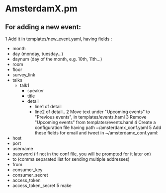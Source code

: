 # AmsterdamX.pm

## For adding a new event:
1 Add it in templates/new_event.yaml, having fields :
  * month
  * day (monday, tuesday...)
  * daynum (day of the month, e.g. 10th, 11th...)
  * room
  * floor
  * survey_link
  * talks
    * talk1
      * speaker
      * title
      * detail
        * line1 of detail
        * line2 of detail..
2 Move text under "Upcoming events" to "Previous events", in templates/events.haml
3 Remove "Upcoming events" from templates/events.haml
4 Create a configuration file having path ~/amsterdamx_conf.yaml
5 Add these fields for email and tweet in ~/amsterdamx_conf.yaml:
  * host
  * port
  * username
  * password (if not in the conf file, you will be prompted for it later on)
  * to (comma separated list for sending multiple addresses)
  * from
  * consumer_key
  * consumer_secret
  * access_token
  * access_token_secret
5 make

